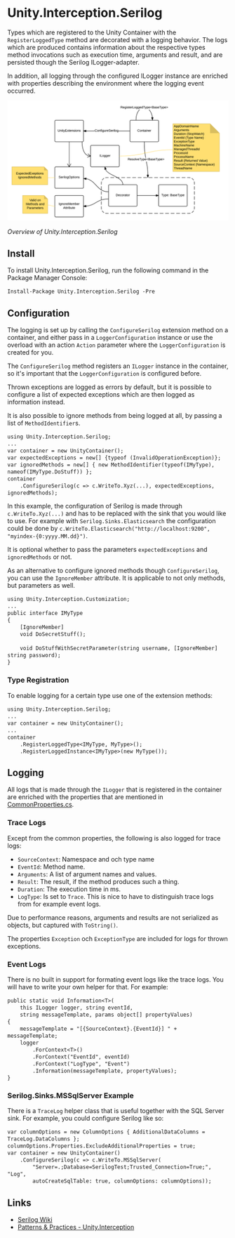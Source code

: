 # Unity.Interception.Serilog

Types which are registered to the Unity Container with the `RegisterLoggedType` method are decorated with a logging behavior. The logs which are produced contains information about the respective types method invocations such as execution time, arguments and result, and are persisted though the Serilog ILogger-adapter.

In addition, all logging through the configured ILogger instance are enriched with properties describing the environment where the logging event occurred.

![Unity.Interception.Serilog](doc/overview.png)

*Overview of Unity.Interception.Serilog*

## Install

To install Unity.Interception.Serilog, run the following command in the Package Manager Console:

```
Install-Package Unity.Interception.Serilog -Pre
```

## Configuration

The logging is set up by calling the `ConfigureSerilog` extension method on a container, and either pass in a `LoggerConfiguration` instance or use the overload with an action `Action` parameter where the `LoggerConfiguration` is created for you.

The `ConfigureSerilog` method registers an `ILogger` instance in the container, so it's important that the `LoggerConfiguration` is configured before.

Thrown exceptions are logged as errors by default, but it is possible to configure a list of expected exceptions which are then logged as information instead.

It is also possible to ignore methods from being logged at all, by passing a list of `MethodIdentifier`s.

```charp
using Unity.Interception.Serilog;
...
var container = new UnityContainer();
var expectedExceptions = new[] {typeof (InvalidOperationException)};
var ignoredMethods = new[] { new MethodIdentifier(typeof(IMyType), nameof(IMyType.DoStuff)) };
container
    .ConfigureSerilog(c => c.WriteTo.Xyz(...), expectedExceptions, ignoredMethods);
``` 

In this example, the configuration of Serilog is made through `c.WriteTo.Xyz(...)` and has to be replaced with the sink that you would like to use. For example with `Serilog.Sinks.Elasticsearch` the configuration could be done by `c.WriteTo.Elasticsearch("http://localhost:9200", "myindex-{0:yyyy.MM.dd}")`.

It is optional whether to pass the parameters `expectedExceptions` and `ignoredMethods` or not.

As an alternative to configure ignored methods though `ConfigureSerilog`, you can use the `IgnoreMember` attribute. It is applicable to not only methods, but parameters as well.

```charp
using Unity.Interception.Customization;
...
public interface IMyType
{
    [IgnoreMember]
    void DoSecretStuff();

    void DoStuffWithSecretParameter(string username, [IgnoreMember] string password);
}

```

### Type Registration

To enable logging for a certain type use one of the extension methods:

```charp
using Unity.Interception.Serilog;
...
var container = new UnityContainer();
...
container
    .RegisterLoggedType<IMyType, MyType>();
    .RegisterLoggedInstance<IMyType>(new MyType());
```
## Logging

All logs that is made through the `ILogger` that is registered in the container are enriched with the properties that are mentioned in [CommonProperties.cs](src/Unity.Interception.Serilog/CommonProperties.cs).

### Trace Logs

Except from the common properties, the following is also logged for trace logs:

* `SourceContext`: Namespace and och type name
* `EventId`: Method name.
* `Arguments`: A list of argument names and values.
* `Result`: The result, if the method produces such a thing.
* `Duration`: The execution time in ms.
* `LogType`: Is set to `Trace`. This is nice to have to distinguish trace logs from for example event logs.

Due to performance reasons, arguments and results are not serialized as objects, but captured with `ToString()`.

The properties `Exception` och `ExceptionType` are included for logs for thrown exceptions. 

### Event Logs

There is no built in support for formating event logs like the trace logs. You will have to write your own helper for that. For example:

```charp
public static void Information<T>(
    this ILogger logger, string eventId,
    string messageTemplate, params object[] propertyValues)
{
    messageTemplate = "[{SourceContext}.{EventId}] " + messageTemplate;
    logger
        .ForContext<T>()
        .ForContext("EventId", eventId)
        .ForContext("LogType", "Event")
        .Information(messageTemplate, propertyValues);
}
```

### Serilog.Sinks.MSSqlServer Example

There is a `TraceLog` helper class that is useful together with the SQL Server sink. For example, you could configure Serilog like so:

```charp
var columnOptions = new ColumnOptions { AdditionalDataColumns = TraceLog.DataColumns };
columnOptions.Properties.ExcludeAdditionalProperties = true;
var container = new UnityContainer()
    .ConfigureSerilog(c => c.WriteTo.MSSqlServer(
        "Server=.;Database=SerilogTest;Trusted_Connection=True;", "Log",
        autoCreateSqlTable: true, columnOptions: columnOptions));
```

## Links

* [Serilog Wiki](https://github.com/serilog/serilog/wiki/Getting-Started)
* [Patterns & Practices - Unity.Interception](https://msdn.microsoft.com/en-us/library/dn178466.aspx)

